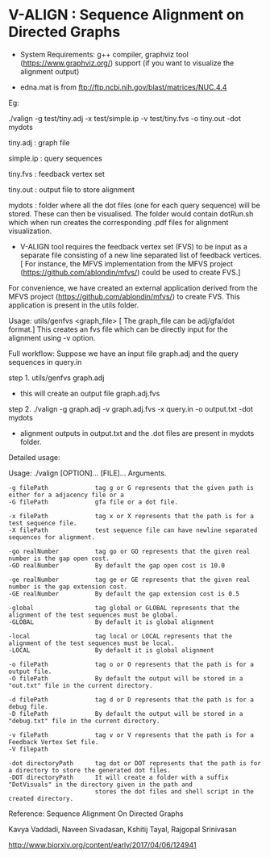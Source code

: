 # **V-ALIGN : Sequence Alignment on Directed Graphs**

- System Requirements: g++ compiler, graphviz tool (https://www.graphviz.org/) support (if you want to visualize the alignment output)

- edna.mat is from ftp://ftp.ncbi.nih.gov/blast/matrices/NUC.4.4

Eg:

./valign -g test/tiny.adj  -x test/simple.ip -v test/tiny.fvs -o tiny.out -dot mydots

tiny.adj   : graph file

simple.ip  : query sequences

tiny.fvs   : feedback vertex set

tiny.out   : output file to store alignment

mydots     : folder where all the dot files (one for each query sequence) will be stored. These can then be visualised. The folder would contain dotRun.sh which when run creates the corresponding .pdf files for alignment visualization.


- V-ALIGN tool requires the feedback vertex set (FVS) to be input as a separate file consisting of a new line separated list of feedback vertices. [ For instance, the MFVS implementation from the MFVS project (https://github.com/ablondin/mfvs/) could be used to create FVS.]

For convenience, we have created an external application derived from the MFVS project (https://github.com/ablondin/mfvs/) to create FVS. This application is present in the utils folder.

Usage:
utils/genfvs <graph_file>               [ The graph_file can be adj/gfa/dot format.]
This creates an fvs file which can be directly input for the alignment using -v option.



Full workflow:
Suppose we have an input file graph.adj and the query sequences in query.in

step 1. utils/genfvs graph.adj
- this will create an output file graph.adj.fvs

step 2. ./valign -g graph.adj -v graph.adj.fvs -x query.in -o output.txt -dot mydots
- alignment outputs in output.txt and the .dot files are present in mydots folder.





Detailed usage:

Usage: ./valign [OPTION]... [FILE]...
Arguments.

	-g filePath             tag g or G represents that the given path is either for a adjacency file or a
	-G filePath             gfa file or a dot file.  

	-x filePath             tag x or X represents that the path is for a test sequence file.
	-X filePath             test sequence file can have newline separated sequences for alignment.

	-go realNumber          tag go or GO represents that the given real number is the gap open cost.
	-GO realNumber          By default the gap open cost is 10.0

	-ge realNumber          tag ge or GE represents that the given real number is the gap extension cost.
	-GE realNumber          By default the gap extension cost is 0.5

	-global                 tag global or GLOBAL represents that the alignment of the test sequences must be global.
	-GLOBAL                 By default it is global alignment

	-local                  tag local or LOCAL represents that the alignment of the test sequences must be local.
	-LOCAL                  By default it is global alignment

	-o filePath             tag o or O represents that the path is for a output file.
	-O filePath             By default the output will be stored in a "out.txt" file in the current directory.

	-d filePath             tag d or D represents that the path is for a debug file.
	-D filePath             By default the output will be stored in a "debug.txt" file in the current directory.

	-v filePath             tag v or V represents that the path is for a Feedback Vertex Set file.
	-V filepath

	-dot directoryPath      tag dot or DOT represents that the path is for a directory to store the generated dot files.
	-DOT directoryPath      It will create a folder with a suffix "DotVisuals" in the directory given in the path and 
                         	stores the dot files and shell script in the created directory.

Reference: 
Sequence Alignment On Directed Graphs

Kavya Vaddadi, Naveen Sivadasan, Kshitij Tayal, Rajgopal Srinivasan

http://www.biorxiv.org/content/early/2017/04/06/124941


